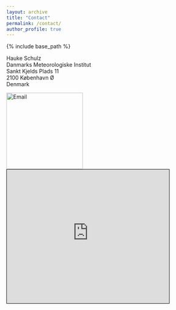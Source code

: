 ```yaml
---
layout: archive
title: "Contact"
permalink: /contact/
author_profile: true
---
```


{% include base_path %}

Hauke Schulz<br />
Danmarks Meteorologiske Institut<br />
Sankt Kjelds Plads 11<br />
2100 København Ø<br />
Denmark<br />

<img src="https://observingClouds.github.io/images/email.png" alt="Email" width="200"/>

<iframe width="425" height="350" frameborder="0" scrolling="no" marginheight="0" marginwidth="0" src="https://www.openstreetmap.org/export/embed.html?bbox=12.562978863716127%2C55.710245334681346%2C12.565231919288635%2C55.711395263649756&amp;layer=mapnik" style="border: 1px solid black"></iframe>

